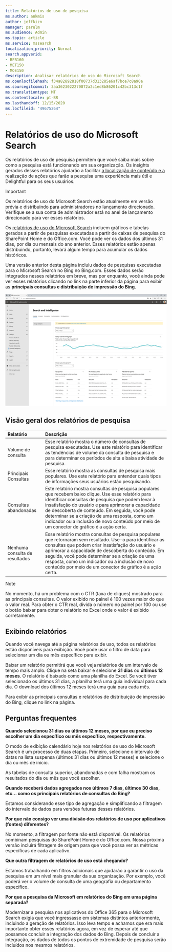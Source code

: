 ```yaml
---
title: Relatórios de uso de pesquisa
ms.author: ankmis
author: jeffkizn
manager: parulm
ms.audience: Admin
ms.topic: article
ms.service: mssearch
localization_priority: Normal
search.appverid:
- BFB160
- MET150
- MOE150
description: Analisar relatórios de uso do Microsoft Search
ms.openlocfilehash: f34a82892818f00737d313285e6af7bce7c8a90a
ms.sourcegitcommit: 3aa3623022270872a2c1ed8b86201c42bc313c1f
ms.translationtype: MT
ms.contentlocale: pt-BR
ms.lasthandoff: 12/15/2020
ms.locfileid: "49675264"
---
```

# <a name="microsoft-search-usage-reports"></a>Relatórios de uso do Microsoft Search

Os relatórios de uso de pesquisa permitem que você saiba mais sobre como a pesquisa está funcionando em sua organização. Os insights gerados desses relatórios ajudarão a facilitar [a localização de conteúdo e a](https://docs.microsoft.com/microsoftsearch/make-content-easy-to-find) realização de ações que farão a pesquisa uma experiência mais útil e Delightful para os seus usuários.

> [!IMPORTANT]
> Os relatórios de uso do Microsoft Search estão atualmente em versão prévia e distribuindo para administradores no lançamento direcionado. Verifique se a sua conta de administrador está no anel de lançamento direcionado para ver esses relatórios.

Os [relatórios de uso do Microsoft Search](https://admin.microsoft.com/Adminportal/Home?#/MicrosoftSearch/insights) incluem gráficos e tabelas gerados a partir de pesquisas executadas a partir de caixas de pesquisa do SharePoint Home e do Office.com. Você pode ver os dados dos últimos 31 dias, por dia ou mensais do ano anterior. Esses relatórios estão apenas distribuindo, portanto, levará algum tempo para acumular os dados históricos.

Uma versão anterior desta página incluiu dados de pesquisas executadas para o Microsoft Search no Bing no Bing.com. Esses dados serão integrados nesses relatórios em breve, mas por enquanto, você ainda pode ver esses relatórios clicando no link na parte inferior da página para exibir as **principais consultas e distribuição de impressão do Bing**.

![Painel de relatórios de uso de pesquisa](media/usage-reports/usage_reports_v2.png)

## <a name="overview-of-search-reports"></a>Visão geral dos relatórios de pesquisa

|**Relatório**|**Descrição**|
|:-----|:-----|
|Volume de consulta|Esse relatório mostra o número de consultas de pesquisa executadas. Use este relatório para identificar as tendências de volume da consulta de pesquisa e para determinar os períodos de alta e baixa atividade de pesquisa.|
|Principais Consultas|Esse relatório mostra as consultas de pesquisa mais populares. Use este relatório para entender quais tipos de informações seus usuários estão pesquisando.|
|Consultas abandonadas|Este relatório mostra consultas de pesquisa populares que recebem baixo clique. Use esse relatório para identificar consultas de pesquisa que podem levar à insatisfação do usuário e para aprimorar a capacidade de descoberta de conteúdo. Em seguida, você pode determinar se a criação de uma resposta, como um indicador ou a inclusão de novo conteúdo por meio de um conector de gráfico é a ação certa.|
|Nenhuma consulta de resultados|Esse relatório mostra consultas de pesquisa populares que retornaram sem resultado. Use-o para identificar as consultas que podem criar insatisfação do usuário e aprimorar a capacidade de descoberta do conteúdo. Em seguida, você pode determinar se a criação de uma resposta, como um indicador ou a inclusão de novo conteúdo por meio de um conector de gráfico é a ação certa.|

> [!NOTE]
> No momento, há um problema com o CTR (taxa de cliques) mostrado para as principais consultas. O valor exibido no painel é 100 vezes maior do que o valor real. Para obter o CTR real, divida o número no painel por 100 ou use o botão baixar para obter o relatório no Excel onde o valor é exibido corretamente.

## <a name="viewing-reports"></a>Exibindo relatórios

Quando você navega até a página relatórios de uso, todos os relatórios estão disponíveis para exibição. Você pode usar o filtro de data para selecionar um dia ou mês específico para exibir.

Baixar um relatório permitirá que você veja relatórios de um intervalo de tempo mais amplo. Clique na seta baixar e selecione **31 dias** ou **últimos 12 meses**. O relatório é baixado como uma planilha do Excel. Se você tiver selecionado os últimos 31 dias, a planilha terá uma guia individual para cada dia. O download dos últimos 12 meses terá uma guia para cada mês.

Para exibir as principais consultas e relatórios de distribuição de impressão do Bing, clique no link na página.

## <a name="frequently-asked-questions"></a>Perguntas frequentes

**Quando selecionou 31 dias ou últimos 12 meses, por que eu preciso escolher um dia específico ou mês específico, respectivamente.**

O modo de exibição calendário hoje nos relatórios de uso do Microsoft Search é um processo de duas etapas. Primeiro, selecione o intervalo de datas na lista suspensa (últimos 31 dias ou últimos 12 meses) e selecione o dia ou mês de início.

As tabelas de consulta superior, abandonadas e com falha mostram os resultados do dia ou mês que você escolher.

**Quando receberá dados agregados nos últimos 7 dias, últimos 30 dias, etc... como os principais relatórios de consultas do Bing?**

Estamos considerando esse tipo de agregação e simplificando a filtragem do intervalo de dados para versões futuras desses relatórios.

**Por que não consigo ver uma divisão dos relatórios de uso por aplicativos (fontes) diferentes?**

No momento, a filtragem por fonte não está disponível. Os relatórios combinam pesquisas do SharePoint Home e do Office.com. Nossa próxima versão incluirá filtragem de origem para que você possa ver as métricas específicas de cada aplicativo.

**Que outra filtragem de relatórios de uso está chegando?**

Estamos trabalhando em filtros adicionais que ajudarão a garantir o uso da pesquisa em um nível mais granular da sua organização. Por exemplo, você poderá ver o volume de consulta de uma geografia ou departamento específico.

**Por que a pesquisa da Microsoft em relatórios do Bing em uma página separada?**

Modernizar a pesquisa nos aplicativos do Office 365 para o Microsoft Search exigia que você ingressasse em sistemas distintos anteriormente, incluindo a geração de relatórios. Isso leva tempo e achamos que era mais importante obter esses relatórios agora, em vez de esperar até que possamos concluir a integração dos dados do Bing. Depois de concluir a integração, os dados de todos os pontos de extremidade de pesquisa serão incluídos nos mesmos relatórios.
